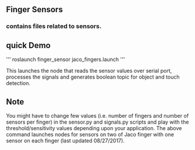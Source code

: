 ## Finger Sensors

### contains files related to sensors.

## quick Demo

'''
roslaunch finger_sensor jaco_fingers.launch
'''

This launches the node that reads the sensor values over serial port, processes the signals and generates boolean topic for object and touch detection.

## Note

You might have to change few values (i.e. number of fingers and number of sensors per finger) in the sensor.py and signals.py scripts and play with the threshold/sensitivity values depending upon your application. The above command launches nodes for sensors on two of Jaco finger with one sensor on each finger (last updated 08/27/2017).   
